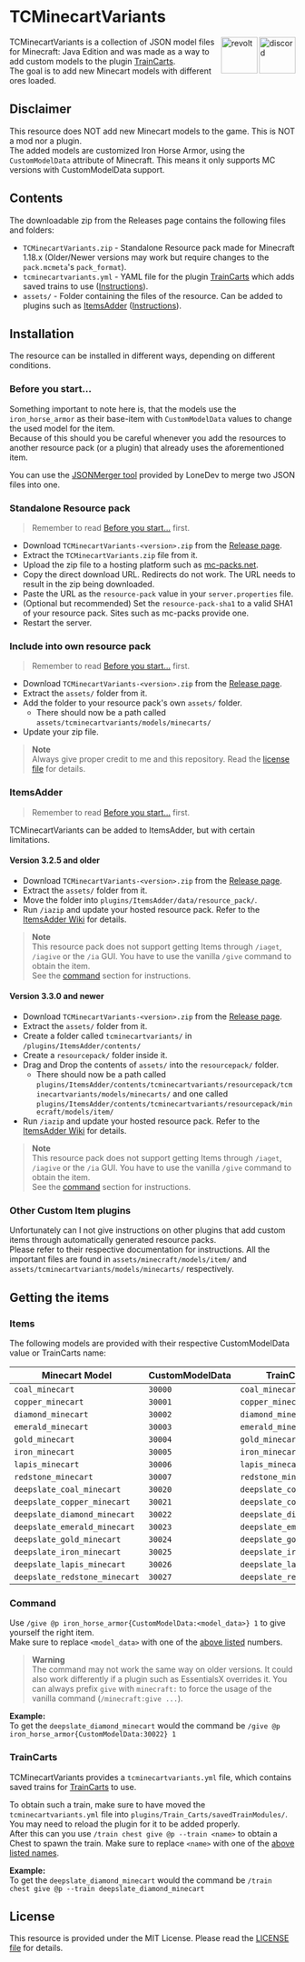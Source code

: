 <!-- Plugin pages -->
[traincarts]: https://www.spigotmc.org/resources/39592/
[itemsadder]: https://www.spigotmc.org/resources/73355/

<!-- GitHub Links -->
[releases]: https://github.com/Andre601/TCMinecartVariants/releases
[license]: https://github.com/Andre601/TCMinecartVariants/blob/main/LICENSE

<!-- Other Links -->
[ia-wiki]: https://itemsadder.devs.beer
[mc-packs]: https://mc-packs.net
[jsonmerger]: https://itemsadder.github.io/jsonmerger/

# TCMinecartVariants

<a href="https://discord.gg/6dazXp6" target="_blank">
  <img alt="discord" src="https://cdn.jsdelivr.net/npm/@intergrav/devins-badges@2/assets/minimal/social/discord-singular_vector.svg" height="64" align="right">
</a>
<a href="https://app.revolt.chat/invite/74TpERXA" target="_blank">
  <img alt="revolt" src="https://cdn.jsdelivr.net/npm/@intergrav/devins-badges@2/assets/minimal/social/revolt-singular_vector.svg" height="64" align="right">
</a>

TCMinecartVariants is a collection of JSON model files for Minecraft: Java Edition and was made as a way to add custom models to the plugin [TrainCarts][traincarts].  
The goal is to add new Minecart models with different ores loaded.

## Disclaimer

This resource does NOT add new Minecart models to the game. This is NOT a mod nor a plugin.  
The added models are customized Iron Horse Armor, using the `CustomModelData` attribute of Minecraft. This means it only supports MC versions with CustomModelData support.

## Contents

The downloadable zip from the Releases page contains the following files and folders:

- `TCMinecartVariants.zip` - Standalone Resource pack made for Minecraft 1.18.x (Older/Newer versions may work but require changes to the `pack.mcmeta`'s `pack_format`).
- `tcminecartvariants.yml` - YAML file for the plugin [TrainCarts][traincarts] which adds saved trains to use ([Instructions](#traincarts)).
- `assets/` - Folder containing the files of the resource. Can be added to plugins such as [ItemsAdder][itemsadder] ([Instructions](#itemsadder)).

## Installation

The resource can be installed in different ways, depending on different conditions.

### Before you start...

Something important to note here is, that the models use the `iron_horse_armor` as their base-item with `CustomModelData` values to change the used model for the item.  
Because of this should you be careful whenever you add the resources to another resource pack (or a plugin) that already uses the aforementioned item.

You can use the [JSONMerger tool][jsonmerger] provided by LoneDev to merge two JSON files into one.

### Standalone Resource pack

> Remember to read [Before you start...](#before-you-start) first.

- Download `TCMinecartVariants-<version>.zip` from the [Release page][releases].
- Extract the `TCMinecartVariants.zip` file from it.
- Upload the zip file to a hosting platform such as [mc-packs.net][mc-packs].
- Copy the direct download URL. Redirects do not work. The URL needs to result in the zip being downloaded.
- Paste the URL as the `resource-pack` value in your `server.properties` file.
- (Optional but recommended) Set the `resource-pack-sha1` to a valid SHA1 of your resource pack. Sites such as mc-packs provide one.
- Restart the server.

### Include into own resource pack

> Remember to read [Before you start...](#before-you-start) first.

- Download `TCMinecartVariants-<version>.zip` from the [Release page][releases].
- Extract the `assets/` folder from it.
- Add the folder to your resource pack's own `assets/` folder.
  - There should now be a path called `assets/tcminecartvariants/models/minecarts/`
- Update your zip file.

> **Note**  
> Always give proper credit to me and this repository. Read the [license file][license] for details.

### ItemsAdder

> Remember to read [Before you start...](#before-you-start) first.

TCMinecartVariants can be added to ItemsAdder, but with certain limitations.

#### Version 3.2.5 and older

- Download `TCMinecartVariants-<version>.zip` from the [Release page][releases].
- Extract the `assets/` folder from it.
- Move the folder into `plugins/ItemsAdder/data/resource_pack/`.
- Run `/iazip` and update your hosted resource pack. Refer to the [ItemsAdder Wiki][ia-wiki] for details.

> **Note**  
> This resource pack does not support getting Items through `/iaget`, `/iagive` or the `/ia` GUI. You have to use the vanilla `/give` command to obtain the item.  
> See the [command](#command) section for instructions.

#### Version 3.3.0 and newer

- Download `TCMinecartVariants-<version>.zip` from the [Release page][releases].
- Extract the `assets/` folder from it.
- Create a folder called `tcminecartvariants/` in `/plugins/ItemsAdder/contents/`
- Create a `resourcepack/` folder inside it.
- Drag and Drop the contents of `assets/` into the `resourcepack/` folder.
  - There should now be a path called `plugins/ItemsAdder/contents/tcminecartvariants/resourcepack/tcminecartvariants/models/minecarts/` and one called `plugins/ItemsAdder/contents/tcminecartvariants/resourcepack/minecraft/models/item/`
- Run `/iazip` and update your hosted resource pack. Refer to the [ItemsAdder Wiki][ia-wiki] for details.

> **Note**  
> This resource pack does not support getting Items through `/iaget`, `/iagive` or the `/ia` GUI. You have to use the vanilla `/give` command to obtain the item.  
> See the [command](#command) section for instructions.

### Other Custom Item plugins

Unfortunately can I not give instructions on other plugins that add custom items through automatically generated resource packs.  
Please refer to their respective documentation for instructions. All the important files are found in `assets/minecraft/models/item/` and `assets/tcminecartvariants/models/minecarts/` respectively.

## Getting the items

### Items

The following models are provided with their respective CustomModelData value or TrainCarts name:

| Minecart Model                | CustomModelData | TrainCarts name               |
| ----------------------------- | --------------- | ----------------------------- |
| `coal_minecart`               | `30000`         | `coal_minecart`               |
| `copper_minecart`             | `30001`         | `copper_minecart`             |
| `diamond_minecart`            | `30002`         | `diamond_minecart`            |
| `emerald_minecart`            | `30003`         | `emerald_minecart`            |
| `gold_minecart`               | `30004`         | `gold_minecart`               |
| `iron_minecart`               | `30005`         | `iron_minecart`               |
| `lapis_minecart`              | `30006`         | `lapis_minecart`              |
| `redstone_minecart`           | `30007`         | `redstone_minecart`           |
| `deepslate_coal_minecart`     | `30020`         | `deepslate_coal_minecart`     |
| `deepslate_copper_minecart`   | `30021`         | `deepslate_copper_minecart`   |
| `deepslate_diamond_minecart`  | `30022`         | `deepslate_diamond_minecart`  |
| `deepslate_emerald_minecart`  | `30023`         | `deepslate_emerald_minecart`  |
| `deepslate_gold_minecart`     | `30024`         | `deepslate_gold_minecart`     |
| `deepslate_iron_minecart`     | `30025`         | `deepslate_iron_minecart`     |
| `deepslate_lapis_minecart`    | `30026`         | `deepslate_lapis_minecart`    |
| `deepslate_redstone_minecart` | `30027`         | `deepslate_redstone_minecart` |


### Command

Use `/give @p iron_horse_armor{CustomModelData:<model_data>} 1` to give yourself the right item.  
Make sure to replace `<model_data>` with one of the [above listed](#items) numbers.

> **Warning**  
> The command may not work the same way on older versions. It could also work differently if a plugin such as EssentialsX overrides it. You can always prefix `give` with `minecraft:` to force the usage of the vanilla command (`/minecraft:give ...`).

**Example:**  
To get the `deepslate_diamond_minecart` would the command be `/give @p iron_horse_armor{CustomModelData:30022} 1`

### TrainCarts

TCMinecartVariants provides a `tcminecartvariants.yml` file, which contains saved trains for [TrainCarts][traincarts] to use.

To obtain such a train, make sure to have moved the `tcminecartvariants.yml` file into `plugins/Train_Carts/savedTrainModules/`. You may need to reload the plugin for it to be added properly.  
After this can you use `/train chest give @p --train <name>` to obtain a Chest to spawn the train. Make sure to replace `<name>` with one of the [above listed names](#items).

**Example:**  
To get the `deepslate_diamond_minecart` would the command be `/train chest give @p --train deepslate_diamond_minecart`

## License

This resource is provided under the MIT License. Please read the [LICENSE file][license] for details.
